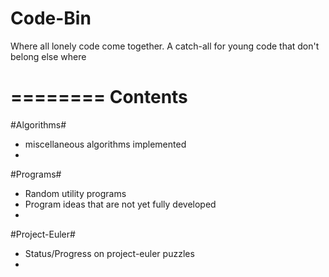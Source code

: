Code-Bin
========

Where all lonely code come together. A catch-all for young code that don't belong else where


========
Contents
========
#Algorithms#
  - miscellaneous algorithms implemented
  - 

#Programs#
  - Random utility programs
  - Program ideas that are not yet fully developed 
  - 
  
#Project-Euler#
  - Status/Progress on project-euler puzzles
  - 


